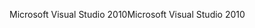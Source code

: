<span data-ttu-id="52f20-101">Microsoft Visual Studio 2010</span><span class="sxs-lookup"><span data-stu-id="52f20-101">Microsoft Visual Studio 2010</span></span>